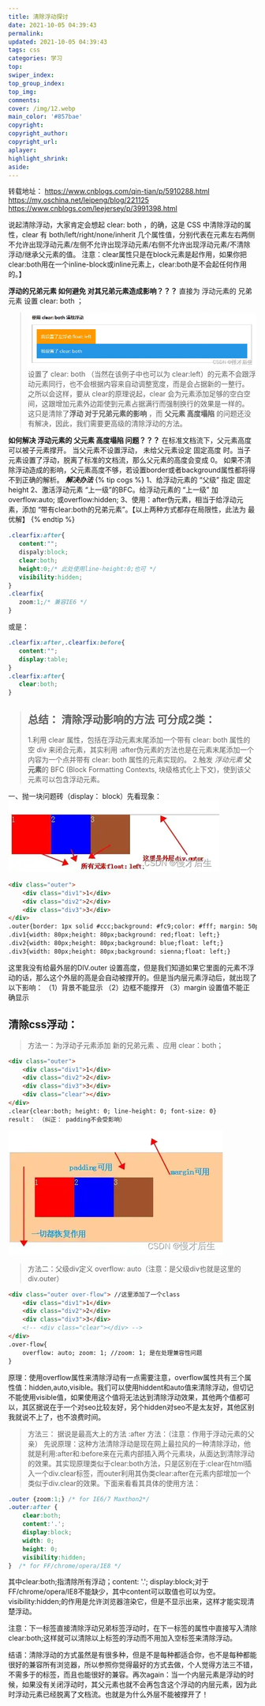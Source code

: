 ```yaml
---
title: 清除浮动探讨
date: 2021-10-05 04:39:43
permalink:
updated: 2021-10-05 04:39:43
tags: css
categories: 学习
top:
swiper_index:
top_group_index:
top_img:
comments:
cover: /img/12.webp
main_color: '#857bae'
copyright:
copyright_author:
copyright_url:
aplayer:
highlight_shrink:
aside:
---
```

转载地址：
<a href="https://www.cnblogs.com/qin-tian/p/5910288.html">https://www.cnblogs.com/qin-tian/p/5910288.html</a>
<a href="https://my.oschina.net/leipeng/blog/221125">
https://my.oschina.net/leipeng/blog/221125</a>
<a href="https://www.cnblogs.com/leejersey/p/3991398.html">
https://www.cnblogs.com/leejersey/p/3991398.html</a>

说起清除浮动，大家肯定会想起 clear: both ，的确，这是 CSS 中清除浮动的属性，clear 有 both/left/right/none/inherit 几个属性值，分别代表在元素左右两侧不允许出现浮动元素/左侧不允许出现浮动元素/右侧不允许出现浮动元素/不清除浮动/继承父元素的值。
注意：clear属性只是在block元素是起作用，如果你把clear:both用在一个inline-block或inline元素上，clear:both是不会起任何作用的。】

**浮动的兄弟元素 如何避免 对其兄弟元素造成影响？？？**
直接为 浮动元素的 兄弟元素 设置 clear: both ；
> ![清除浮动对于兄弟元素的影响](清除浮动探讨/1.webp)
> 设置了 clear: both （当然在该例子中也可以为 clear:left）的元素不会跟浮动元素同行，也不会根据内容来自动调整宽度，而是会占据新的一整行。
> 之所以会这样，要从 clear的原理说起，clear 会为元素添加足够的空白空间，这跟增加元素外边距使到元素占据满行而强制换行的效果是一样的。
> 这只是清除了**浮动 对于兄弟元素的影响** ，而 **父元素 高度塌陷** 的问题还没有解决，因此，我们需要更高级的清除浮动的方法。

**如何解决 浮动元素的 父元素 高度塌陷 问题？？？**
在标准文档流下，父元素高度可以被子元素撑开。
当父元素不设置浮动， 未给父元素设定 固定高度 时。当子元素设置了浮动，脱离了标准的文档流，那么父元素的高度会变成 0。
如果不清除浮动造成的影响，父元素高度不够，若设置border或者background属性都将得不到正确的解析。
***解决办法***
{% tip cogs %}
1、给浮动元素的  “父级” 指定 固定height
2、激活浮动元素 “上一级”的BFC。给浮动元素的 “上一级” 加overflow:auto; 或overflow:hidden;
3、使用：after伪元素，相当于给浮动元素，添加 “带有clear:both的兄弟元素”。【以上两种方式都存在局限性，此法为 最优解】
{% endtip %}
```css
.clearfix:after{
   content:"";
   dispaly:block;
   clear:both;
   height:0;/* 此处使用line-height:0;也可 */
   visibility:hidden;
}
.clearfix{
   zoom:1;/* 兼容IE6 */
}
```
或是：
```css
.clearfix:after,.clearfix:before{
   content:"";
   display:table;
}
.clearfix:after{
   clear:both;
}
```

> ## 总结： 清除浮动影响的方法 可分成2类：
> 1.利用 clear 属性，包括在浮动元素末尾添加一个带有 clear: both 属性的空 div 来闭合元素，其实利用 :after伪元素的方法也是在元素末尾添加一个内容为一个点并带有 clear: both 属性的元素实现的。
> 2.触发 *浮动元素* **父元素**的 BFC (Block Formatting Contexts, 块级格式化上下文)，使到该父元素可以包含浮动元素。

一、抛一块问题砖（display： block）先看现象：
![pic1](清除浮动探讨/2.webp)

```html
<div class="outer">
    <div class="div1">1</div>
    <div class="div2">2</div>
    <div class="div3">3</div>
</div>
.outer{border: 1px solid #ccc;background: #fc9;color: #fff; margin: 50px auto;padding: 50px;}
.div1{width: 80px;height: 80px;background: red;float: left;}
.div2{width: 80px;height: 80px;background: blue;float: left;}
.div3{width: 80px;height: 80px;background: sienna;float: left;}
```
这里我没有给最外层的DIV.outer 设置高度，但是我们知道如果它里面的元素不浮动的话，那么这个外层的高是会自动被撑开的。但是当内层元素浮动后，就出现了以下影响：
（1）背景不能显示 （2）边框不能撑开 （3）margin 设置值不能正确显示

## 清除css浮动：

>方法一：为浮动子元素添加 新的兄弟元素  、应用 clear：both；
```html
<div class="outer">
    <div class="div1">1</div>
    <div class="div2">2</div>
    <div class="div3">3</div>
    <div class="clear"></div>
</div>
.clear{clear:both; height: 0; line-height: 0; font-size: 0}
result： （纠正： padding不会受影响）
```
![pic2](清除浮动探讨/3.webp)
>方法二：父级div定义 overflow: auto（注意：是父级div也就是这里的  div.outer）
```html
<div class="outer over-flow"> //这里添加了一个class
    <div class="div1">1</div>
    <div class="div2">2</div>
    <div class="div3">3</div>
    <!-- <div class="clear"></div> -->
</div>
.over-flow{
    overflow: auto; zoom: 1; //zoom: 1; 是在处理兼容性问题
}
```
原理：使用overflow属性来清除浮动有一点需要注意，overflow属性共有三个属性值：hidden,auto,visible。我们可以使用hiddent和auto值来清除浮动，但切记不能使用visible值，如果使用这个值将无法达到清除浮动效果，其他两个值都可以，其区据说在于一个对seo比较友好，另个hidden对seo不是太友好，其他区别我就说不上了，也不浪费时间。

>方法三： 据说是最高大上的方法  :after 方法：（注意：作用于浮动元素的父亲）
先说原理：这种方法清除浮动是现在网上最拉风的一种清除浮动，他就是利用:after和:before来在元素内部插入两个元素块，从面达到清除浮动的效果。其实现原理类似于clear:both方法，只是区别在于:clear在html插入一个div.clear标签，而outer利用其伪类clear:after在元素内部增加一个类似于div.clear的效果。下面来看看其具体的使用方法：

```css
.outer {zoom:1;} /* for IE6/7 Maxthon2*/
.outer:after {
	clear:both;
	content:'.';
	display:block;
	width: 0;
	height: 0;
	visibility:hidden;
}  /* for FF/chrome/opera/IE8 */
```
其中clear:both;指清除所有浮动；content: '.'; display:block;对于FF/chrome/opera/IE8不能缺少，其中content可以取值也可以为空。visibility:hidden;的作用是允许浏览器渲染它，但是不显示出来，这样才能实现清楚浮动。

注意：下一标签直接清除浮动兄弟标签浮动时，在下一标签的属性中直接写入清除clear:both;这样就可以清除以上标签的浮动而不用加入空标签来清除浮动。

结语：清除浮动的方式虽然是有很多种，但是不是每种都适合你，也不是每种都能很好的兼容所有浏览器，所以参照你觉得最好的方式去做，个人觉得方法三不错，不需多于的标签，而且也能很好的兼容。再次again：当一个内层元素是浮动的时候，如果没有关闭浮动时，其父元素也就不会再包含这个浮动的内层元素，因为此时浮动元素已经脱离了文档流。也就是为什么外层不能被撑开了！

